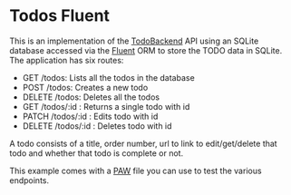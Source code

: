 # Todos Fluent

This is an implementation of the [TodoBackend](http://www.todobackend.com/) API using an SQLite database accessed via the [Fluent](https://github.com/vapor/fluent) ORM to store the TODO data in SQLite. The application has six routes:

- GET /todos: Lists all the todos in the database
- POST /todos: Creates a new todo
- DELETE /todos: Deletes all the todos
- GET /todos/:id : Returns a single todo with id
- PATCH /todos/:id : Edits todo with id
- DELETE /todos/:id : Deletes todo with id

A todo consists of a title, order number, url to link to edit/get/delete that todo and whether that todo is complete or not.

This example comes with a [PAW](https://paw.cloud/) file you can use to test the various endpoints.
